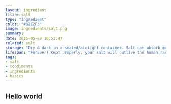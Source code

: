 ```yaml
---
layout: ingredient
title: salt 
type: "Ingredient"
color: "#B2E2F3"
image: ingredients/salt.png
summary: 
date: 2015-05-29 10:53:47 
related: salt
storage: "Dry & dark in a sealed/airtight container. Salt can absorb moisture from the air, which may cause clumps."
lifespan: "Forever! Kept properly, your salt will outlive the human race."
tags:
- salt
- condiments
- ingredients
- basics
---
```


## Hello world 